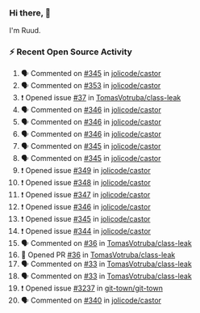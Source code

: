 ### Hi there, 👋

I'm Ruud.
 
### :zap: Recent Open Source Activity

<!--START_SECTION:activity-->
1. 🗣 Commented on [#345](https://github.com/jolicode/castor/issues/345#issuecomment-2031585253) in [jolicode/castor](https://github.com/jolicode/castor)
2. 🗣 Commented on [#353](https://github.com/jolicode/castor/pull/353#issuecomment-2027095462) in [jolicode/castor](https://github.com/jolicode/castor)
3. ❗ Opened issue [#37](https://github.com/TomasVotruba/class-leak/issues/37) in [TomasVotruba/class-leak](https://github.com/TomasVotruba/class-leak)
4. 🗣 Commented on [#346](https://github.com/jolicode/castor/issues/346#issuecomment-2025370891) in [jolicode/castor](https://github.com/jolicode/castor)
5. 🗣 Commented on [#346](https://github.com/jolicode/castor/issues/346#issuecomment-2025366685) in [jolicode/castor](https://github.com/jolicode/castor)
6. 🗣 Commented on [#346](https://github.com/jolicode/castor/issues/346#issuecomment-2025356862) in [jolicode/castor](https://github.com/jolicode/castor)
7. 🗣 Commented on [#345](https://github.com/jolicode/castor/issues/345#issuecomment-2025343284) in [jolicode/castor](https://github.com/jolicode/castor)
8. 🗣 Commented on [#345](https://github.com/jolicode/castor/issues/345#issuecomment-2025340961) in [jolicode/castor](https://github.com/jolicode/castor)
9. ❗ Opened issue [#349](https://github.com/jolicode/castor/issues/349) in [jolicode/castor](https://github.com/jolicode/castor)
10. ❗ Opened issue [#348](https://github.com/jolicode/castor/issues/348) in [jolicode/castor](https://github.com/jolicode/castor)
11. ❗ Opened issue [#347](https://github.com/jolicode/castor/issues/347) in [jolicode/castor](https://github.com/jolicode/castor)
12. ❗ Opened issue [#346](https://github.com/jolicode/castor/issues/346) in [jolicode/castor](https://github.com/jolicode/castor)
13. ❗ Opened issue [#345](https://github.com/jolicode/castor/issues/345) in [jolicode/castor](https://github.com/jolicode/castor)
14. ❗ Opened issue [#344](https://github.com/jolicode/castor/issues/344) in [jolicode/castor](https://github.com/jolicode/castor)
15. 🗣 Commented on [#36](https://github.com/TomasVotruba/class-leak/pull/36#issuecomment-2024683428) in [TomasVotruba/class-leak](https://github.com/TomasVotruba/class-leak)
16. 💪 Opened PR [#36](https://github.com/TomasVotruba/class-leak/pull/36) in [TomasVotruba/class-leak](https://github.com/TomasVotruba/class-leak)
17. 🗣 Commented on [#33](https://github.com/TomasVotruba/class-leak/pull/33#issuecomment-2022236907) in [TomasVotruba/class-leak](https://github.com/TomasVotruba/class-leak)
18. 🗣 Commented on [#33](https://github.com/TomasVotruba/class-leak/pull/33#issuecomment-2022216943) in [TomasVotruba/class-leak](https://github.com/TomasVotruba/class-leak)
19. ❗ Opened issue [#3237](https://github.com/git-town/git-town/issues/3237) in [git-town/git-town](https://github.com/git-town/git-town)
20. 🗣 Commented on [#340](https://github.com/jolicode/castor/issues/340#issuecomment-2021174021) in [jolicode/castor](https://github.com/jolicode/castor)
<!--END_SECTION:activity-->

